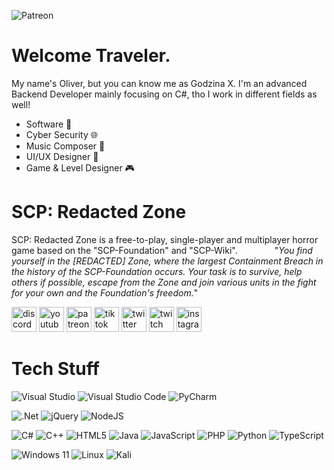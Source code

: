 ![Patreon]([[https://c10.patreonusercontent.com/4/patreon-media/p/campaign/6715037/fc2b534e589f42ea969584f5f6a05c72/eyJ3IjoxOTIwLCJ3ZSI6MX0%3D/10.jpg?token-time=1717459200&token-hash=e9cFJBmUlK4q46fkp1U9adU1Oq80nhyjjfgAczFo_lk%3D](https://c10.patreonusercontent.com/4/patreon-media/p/campaign/6715037/fc2b534e589f42ea969584f5f6a05c72/eyJ3IjoxOTIwLCJ3ZSI6MX0%3D/10.jpg?token-time=1730678400&token-hash=peYCiu0hNmm8BwlDS5Y8G39ZOuH1umd8hiW23zMJ9HE%3D)](https://c10.patreonusercontent.com/4/patreon-media/p/campaign/6715037/fc2b534e589f42ea969584f5f6a05c72/eyJ3IjoxOTIwLCJ3ZSI6MX0%3D/10.jpg?token-time=1730678400&token-hash=peYCiu0hNmm8BwlDS5Y8G39ZOuH1umd8hiW23zMJ9HE%3D)](https://c10.patreonusercontent.com/4/patreon-media/p/campaign/6715037/fc2b534e589f42ea969584f5f6a05c72/eyJ3IjoxOTIwLCJ3ZSI6MX0%3D/10.jpg?token-time=1730678400&token-hash=peYCiu0hNmm8BwlDS5Y8G39ZOuH1umd8hiW23zMJ9HE%3D))
# Welcome Traveler.
My name's Oliver, but you can know me as Godzina X. I'm an advanced Backend Developer mainly focusing on C#, tho I work in different fields as well!
* Software 👾
* Cyber Security 🌐
* Music Composer 🎹
* UI/UX Designer 🌃
* Game & Level Designer 🎮
# SCP: Redacted Zone
SCP: Redacted Zone is a free-to-play, single-player and multiplayer horror game based on the "SCP-Foundation" and "SCP-Wiki".‎ ‎ ‎ ‎ ‎ ‎ ‎ ‎ ‎ ‎ ‎ ‎ ‎ ‎ ‎ 
"*You find yourself in the [REDACTED] Zone, where the largest Containment Breach in the history of the SCP-Foundation occurs. Your task is to survive, help others if possible, escape from the Zone and join various units in the fight for your own and the Foundation's freedom.*"

[<img src='https://cdn.jsdelivr.net/npm/simple-icons@3.0.1/icons/discord.svg' alt='discord' height='40'>](https://discord.gg/YPD53q2vNa)  [<img src='https://cdn.jsdelivr.net/npm/simple-icons@3.0.1/icons/youtube.svg' alt='youtube' height='40'>](https://www.youtube.com/channel/UCDRX0stzC0X_nAtDkJpOFlQ)  [<img src='https://cdn.jsdelivr.net/npm/simple-icons@3.0.1/icons/patreon.svg' alt='patreon' height='40'>](https://www.patreon.com/Godzina_X)  [<img src='https://cdn.jsdelivr.net/npm/simple-icons@3.0.1/icons/tiktok.svg' alt='tiktok' height='40'>](https://www.tiktok.com/@scprzofficial)  [<img src='https://cdn.jsdelivr.net/npm/simple-icons@3.0.1/icons/twitter.svg' alt='twitter' height='40'>](https://twitter.com/scprzofficial)  [<img src='https://cdn.jsdelivr.net/npm/simple-icons@3.0.1/icons/twitch.svg' alt='twitch' height='40'>](https://www.twitch.tv/lynx_interactive)  [<img src='https://cdn.jsdelivr.net/npm/simple-icons@3.0.1/icons/instagram.svg' alt='instagram' height='40'>](https://www.instagram.com/scprz_official/)
# Tech Stuff
![Visual Studio](https://img.shields.io/badge/Visual%20Studio-5C2D91.svg?style=for-the-badge&logo=visual-studio&logoColor=white) ![Visual Studio Code](https://img.shields.io/badge/Visual%20Studio%20Code-0078d7.svg?style=for-the-badge&logo=visual-studio-code&logoColor=white) ![PyCharm](https://img.shields.io/badge/pycharm-143?style=for-the-badge&logo=pycharm&logoColor=black&color=black&labelColor=green)

![.Net](https://img.shields.io/badge/.NET-5C2D91?style=for-the-badge&logo=.net&logoColor=white) ![jQuery](https://img.shields.io/badge/jquery-%230769AD.svg?style=for-the-badge&logo=jquery&logoColor=white) ![NodeJS](https://img.shields.io/badge/node.js-6DA55F?style=for-the-badge&logo=node.js&logoColor=white)

![C#](https://img.shields.io/badge/c%23-%23239120.svg?style=for-the-badge&logo=csharp&logoColor=white) ![C++](https://img.shields.io/badge/c++-%2300599C.svg?style=for-the-badge&logo=c%2B%2B&logoColor=white) ![HTML5](https://img.shields.io/badge/html5-%23E34F26.svg?style=for-the-badge&logo=html5&logoColor=white) ![Java](https://img.shields.io/badge/java-%23ED8B00.svg?style=for-the-badge&logo=openjdk&logoColor=white) ![JavaScript](https://img.shields.io/badge/javascript-%23323330.svg?style=for-the-badge&logo=javascript&logoColor=%23F7DF1E) ![PHP](https://img.shields.io/badge/php-%23777BB4.svg?style=for-the-badge&logo=php&logoColor=white) ![Python](https://img.shields.io/badge/python-3670A0?style=for-the-badge&logo=python&logoColor=ffdd54) ![TypeScript](https://img.shields.io/badge/typescript-%23007ACC.svg?style=for-the-badge&logo=typescript&logoColor=white)

![Windows 11](https://img.shields.io/badge/Windows%2011-%230079d5.svg?style=for-the-badge&logo=Windows%2011&logoColor=white) ![Linux](https://img.shields.io/badge/Linux-FCC624?style=for-the-badge&logo=linux&logoColor=black) ![Kali](https://img.shields.io/badge/Kali-268BEE?style=for-the-badge&logo=kalilinux&logoColor=white)
